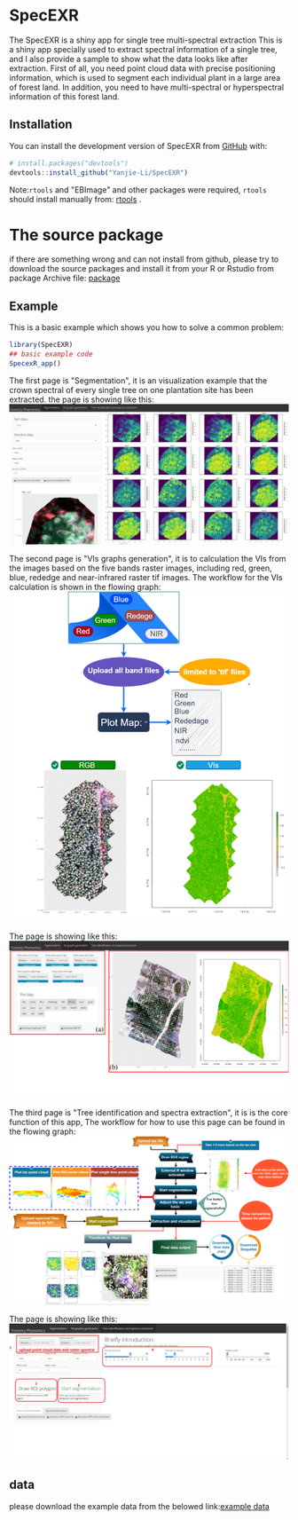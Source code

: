 
# SpecEXR

<!-- badges: start -->
<!-- badges: end -->

The SpecEXR is a shiny app for single tree multi-spectral extraction This is a shiny app specially used to extract spectral information of a single tree, and I also provide a sample to show what the data looks like after extraction.
First of all, you need point cloud data with precise positioning information, which is used to segment each individual plant in a large area of forest land. In addition, you need to have multi-spectral or hyperspectral information of this forest land.


## Installation

You can install the development version of SpecEXR from [GitHub](https://github.com/) with:

``` r
# install.packages("devtools")
devtools::install_github("Yanjie-Li/SpecEXR")
```

Note:`rtools` and "EBImage"  and other packages were required, `rtools` should install manually from: [rtools](https://cran.r-project.org/bin/windows/Rtools/rtools42/rtools.html) .  
 
 
# The source package

if there are something wrong and can not install from github, please try to download the source packages and install it from your R or Rstudio from package Archive file: [package](/source-package/SpecEXR_1.0.tar.gz)




## Example

This is a basic example which shows you how to solve a common problem:

``` r
library(SpecEXR)
## basic example code
SpecexR_app()

```
The first page is "Segmentation", it is an visualization  example that the crown spectral of every single tree on one  plantation site has been extracted. the page is showing like this:
![Screen](/images/segeme2.gif)

The second page is "VIs graphs generation", it is to calculation the VIs from the images based on the five bands raster images, including red, green, blue, rededge and near-infrared raster tif images. 
The workflow for the VIs calculation is shown in the flowing graph:
![Screenshot](/images/VIs.png)



The page is showing like this:
![Screenshot](/images/figure2.png)

The third page is "Tree identification and spectra extraction", it is is the core function of this app, The workflow for how to use this page can be found in the flowing graph:
![Screenshot](/images/treese.png)

The page is showing like this:
![Screenshot](/images/figr23.png)

## data

please download the example data from the belowed link:[example data](https://www.dropbox.com/sh/dncqmm0eh7ek7sw/AADgg3bgyHGz5HWa-I9wLQxra?dl=0)

